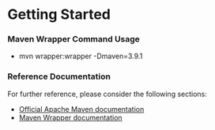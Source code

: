 # Getting Started

### Maven Wrapper Command Usage
* mvn wrapper:wrapper -Dmaven=3.9.1

### Reference Documentation
For further reference, please consider the following sections:

* [Official Apache Maven documentation](https://maven.apache.org/guides/index.html)
* [Maven Wrapper documentation](https://maven.apache.org/wrapper/)
